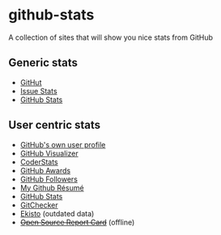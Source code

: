 # github-stats

A collection of sites that will show you nice stats from GitHub

## Generic stats

- [GitHut](http://githut.info)
- [Issue Stats](http://issuestats.com)
- [GitHub Stats](http://githubstats.lip.is)

## User centric stats

- [GitHub's own user profile](https://github.com/watson)
- [GitHub Visualizer](http://ghv.artzub.com/#user=watson)
- [CoderStats](http://coderstats.net/github/watson/)
- [GitHub Awards](http://github-awards.com/users/search?login=watson)
- [GitHub Followers](http://www.github-followers.com/watson)
- [My Github Résumé](http://resume.github.io/?watson)
- [GitHub Stats](http://githubstats.lip.is/watson)
- [GitChecker](http://www.gitchecker.com/watson/github-stats)
- [Ekisto](http://ekisto.sq.ro) (outdated data)
- ~~[Open Source Report Card](https://osrc.dfm.io)~~ (offline)
